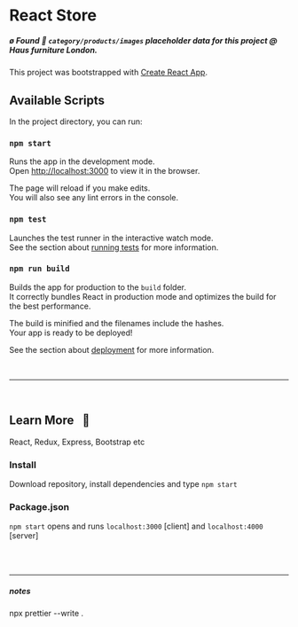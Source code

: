 # React Store

##### ø Found :card_index: `category/products/images` placeholder data for this project @ Haus furniture London.

This project was bootstrapped with [Create React App](https://github.com/facebook/create-react-app).

## Available Scripts

In the project directory, you can run:

### `npm start`

Runs the app in the development mode.<br />
Open [http://localhost:3000](http://localhost:3000) to view it in the browser.

The page will reload if you make edits.<br />
You will also see any lint errors in the console.

### `npm test`

Launches the test runner in the interactive watch mode.<br />
See the section about [running tests](https://facebook.github.io/create-react-app/docs/running-tests) for more information.

### `npm run build`

Builds the app for production to the `build` folder.<br />
It correctly bundles React in production mode and optimizes the build for the best performance.

The build is minified and the filenames include the hashes.<br />
Your app is ready to be deployed!

See the section about [deployment](https://facebook.github.io/create-react-app/docs/deployment) for more information.

<br />

----------------------
<br />

## Learn More &nbsp; :pill:

React, Redux, Express, Bootstrap etc

### Install

Download repository, install dependencies and type `npm start`

### Package.json

`npm start` opens and runs `localhost:3000` [client] and `localhost:4000` [server]
















<br />
<br />

<hr />

##### notes
npx prettier --write .


